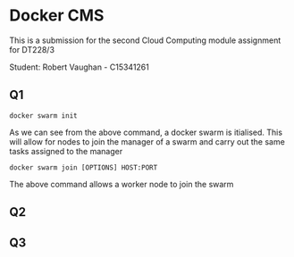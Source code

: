 # Docker CMS

This is a submission for the second Cloud Computing module assignment for DT228/3

Student: Robert Vaughan - C15341261

## Q1

```
docker swarm init
```
As we can see from the above command, a docker swarm is itialised. This will allow for nodes to join the manager of a swarm and carry out the same tasks assigned to the manager

```
docker swarm join [OPTIONS] HOST:PORT
```
The above command allows a worker node to join the swarm

## Q2

## Q3
